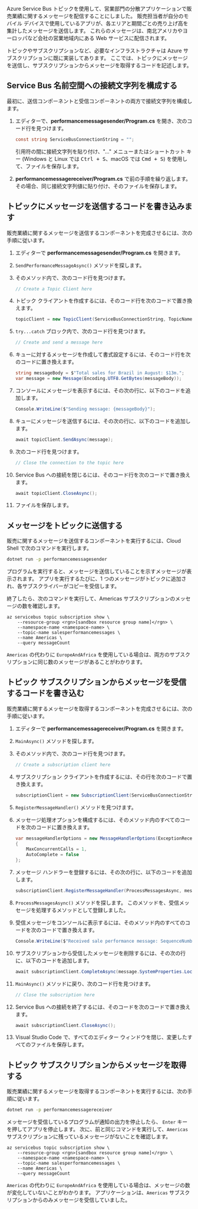 Azure Service Bus トピックを使用して、営業部門の分散アプリケーションで販売業績に関するメッセージを配信することにしました。 販売担当者が自分のモバイル デバイスで使用しているアプリが、各エリアと期間ごとの売り上げ高を集計したメッセージを送信します。 これらのメッセージは、南北アメリカやヨーロッパなど会社の営業地域内にある Web サービスに配信されます。

トピックやサブスクリプションなど、必要なインフラストラクチャは Azure サブスクリプションに既に実装してあります。 ここでは、トピックにメッセージを送信し、サブスクリプションからメッセージを取得するコードを記述します。

## <a name="configure-a-connection-string-to-a-service-bus-namespace"></a>Service Bus 名前空間への接続文字列を構成する

最初に、送信コンポーネントと受信コンポーネントの両方で接続文字列を構成します。

1. エディターで、**performancemessagesender/Program.cs** を開き、次のコード行を見つけます。

    ```C#
    const string ServiceBusConnectionString = "";
    ```

    引用符の間に接続文字列を貼り付け、"..." メニューまたはショートカット キー (Windows と Linux では <kbd>Ctrl + S</kbd>、macOS では <kbd>Cmd + S</kbd>) を使用して、ファイルを保存します。

1. **performancemessagereceiver/Program.cs** で前の手順を繰り返します。その場合、同じ接続文字列値に貼り付け、そのファイルを保存します。

## <a name="write-code-that-sends-a-message-to-the-topic"></a>トピックにメッセージを送信するコードを書き込みます

販売業績に関するメッセージを送信するコンポーネントを完成させるには、次の手順に従います。

1. エディターで **performancemessagesender/Program.cs** を開きます。

1. `SendPerformanceMessageAsync()` メソッドを探します。

1. そのメソッド内で、次のコード行を見つけます。

    ```C#
    // Create a Topic Client here
    ```

1. トピック クライアントを作成するには、そのコード行を次のコードで置き換えます。

    ```C#
    topicClient = new TopicClient(ServiceBusConnectionString, TopicName);
    ```

1. `try...catch` ブロック内で、次のコード行を見つけます。

    ```C#
    // Create and send a message here
    ```

1. キューに対するメッセージを作成して書式設定するには、そのコード行を次のコードに置き換えます。

    ```C#
    string messageBody = $"Total sales for Brazil in August: $13m.";
    var message = new Message(Encoding.UTF8.GetBytes(messageBody));
    ```

1. コンソールにメッセージを表示するには、その次の行に、以下のコードを追加します。

    ```C#
    Console.WriteLine($"Sending message: {messageBody}");
    ```

1. キューにメッセージを送信するには、その次の行に、以下のコードを追加します。

    ```C#
    await topicClient.SendAsync(message);
    ```

1. 次のコード行を見つけます。

    ```C#
    // Close the connection to the topic here
    ```

1. Service Bus への接続を閉じるには、そのコード行を次のコードで置き換えます。

    ```C#
    await topicClient.CloseAsync();
    ```

1. ファイルを保存します。

## <a name="send-a-message-to-the-topic"></a>メッセージをトピックに送信する

販売に関するメッセージを送信するコンポーネントを実行するには、Cloud Shell で次のコマンドを実行します。

```bash
dotnet run -p performancemessagesender
```

プログラムを実行すると、メッセージを送信していることを示すメッセージが表示されます。 アプリを実行するたびに、1 つのメッセージがトピックに追加され、各サブスクライバーがコピーを受信します。

終了したら、次のコマンドを実行して、Americas サブスクリプションのメッセージの数を確認します。

```azurecli
az servicebus topic subscription show \
    --resource-group <rgn>[sandbox resource group name]</rgn> \
    --namespace-name <namespace-name> \
    --topic-name salesperformancemessages \
    --name Americas \
    --query messageCount
```

`Americas` の代わりに `EuropeAndAfrica` を使用している場合は、両方のサブスクリプションに同じ数のメッセージがあることがわかります。

## <a name="write-code-that-receives-a-message-from-a-topic-subscription"></a>トピック サブスクリプションからメッセージを受信するコードを書き込む

販売業績に関するメッセージを取得するコンポーネントを完成させるには、次の手順に従います。

1. エディターで **performancemessagereceiver/Program.cs** を開きます。

1. `MainAsync()` メソッドを探します。

1. そのメソッド内で、次のコード行を見つけます。

    ```C#
    // Create a subscription client here
    ```

1. サブスクリプション クライアントを作成するには、その行を次のコードで置き換えます。

    ```C#
    subscriptionClient = new SubscriptionClient(ServiceBusConnectionString, TopicName, SubscriptionName);
    ```

1. `RegisterMessageHandler()` メソッドを見つけます。

1. メッセージ処理オプションを構成するには、そのメソッド内のすべてのコードを次のコードに置き換えます。

    ```C#
    var messageHandlerOptions = new MessageHandlerOptions(ExceptionReceivedHandler)
    {
        MaxConcurrentCalls = 1,
        AutoComplete = false
    };
    ```

1. メッセージ ハンドラーを登録するには、その次の行に、以下のコードを追加します。

    ```C#
    subscriptionClient.RegisterMessageHandler(ProcessMessagesAsync, messageHandlerOptions);
    ```

1. `ProcessMessagesAsync()` メソッドを探します。 このメソッドを、受信メッセージを処理するメソッドとして登録しました。

1. 受信メッセージをコンソールに表示するには、そのメソッド内のすべてのコードを次のコードで置き換えます。

    ```C#
    Console.WriteLine($"Received sale performance message: SequenceNumber:{message.SystemProperties.SequenceNumber} Body:{Encoding.UTF8.GetString(message.Body)}");
    ```

1. サブスクリプションから受信したメッセージを削除するには、その次の行に、以下のコードを追加します。

    ```C#
    await subscriptionClient.CompleteAsync(message.SystemProperties.LockToken);
    ```

1. `MainAsync()` メソッドに戻り、次のコード行を見つけます。

    ```C#
    // Close the subscription here
    ```

1. Service Bus への接続を終了するには、そのコードを次のコードで置き換えます。

    ```C#
    await subscriptionClient.CloseAsync();
    ```

1. Visual Studio Code で、すべてのエディター ウィンドウを閉じ、変更したすべてのファイルを保存します。

## <a name="retrieve-a-message-from-a-topic-subscription"></a>トピック サブスクリプションからメッセージを取得する

販売業績に関するメッセージを取得するコンポーネントを実行するには、次の手順に従います。

```bash
dotnet run -p performancemessagereceiver
```

メッセージを受信しているプログラムが通知の出力を停止したら、 `Enter` キーを押してアプリを停止します。 次に、前と同じコマンドを実行して、`Americas` サブスクリプションに残っているメッセージがないことを確認します。

```azurecli
az servicebus topic subscription show \
    --resource-group <rgn>[sandbox resource group name]</rgn> \
    --namespace-name <namespace-name> \
    --topic-name salesperformancemessages \
    --name Americas \
    --query messageCount
```

`Americas` の代わりに `EuropeAndAfrica` を使用している場合は、メッセージの数が変化していないことがわかります。 アプリケーションは、`Americas` サブスクリプションからのみメッセージを受信していました。

